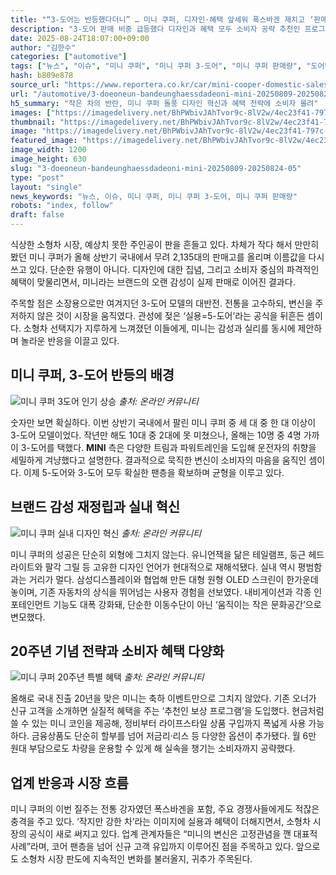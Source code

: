 ```yaml
---
title: "“3-도어는 반등했다더니” … 미니 쿠퍼, 디자인·혜택 앞세워 폭스바겐 제치고 ‘판매 급증’"
description: "3-도어 판매 비중 급등했다 디자인과 혜택 모두 소비자 공략 추천인 프로그램으로 충성도 강화 ..."
date: 2025-08-24T18:07:00+09:00
author: "김한수"
categories: ["automotive"]
tags: ["뉴스", "이슈", "미니 쿠퍼", "미니 쿠퍼 3-도어", "미니 쿠퍼 판매량", "도어별소비심리", "프리미엄재구매전략"]
hash: b809e878
source_url: "https://www.reportera.co.kr/car/mini-cooper-domestic-sales/"
url: "/automotive/3-doeoneun-bandeunghaessdadeoni-mini-20250809-20250824-05/"
h5_summary: "작은 차의 반란, 미니 쿠퍼 돌풍 디자인 혁신과 혜택 전략에 소비자 몰려"
images: ["https://imagedelivery.net/BhPWbivJAhTvor9c-8lV2w/4ec23f41-797c-4671-4145-3894be441e00/public", "https://imagedelivery.net/BhPWbivJAhTvor9c-8lV2w/7d23530d-a0e4-4c0a-863c-1335b04ee600/public", "https://imagedelivery.net/BhPWbivJAhTvor9c-8lV2w/2c645435-40a3-4868-eac3-0d0208d6c100/public", "https://imagedelivery.net/BhPWbivJAhTvor9c-8lV2w/55f464e2-81d4-46db-2d95-70615fb57700/public"]
thumbnail: "https://imagedelivery.net/BhPWbivJAhTvor9c-8lV2w/4ec23f41-797c-4671-4145-3894be441e00/public"
image: "https://imagedelivery.net/BhPWbivJAhTvor9c-8lV2w/4ec23f41-797c-4671-4145-3894be441e00/public"
featured_image: "https://imagedelivery.net/BhPWbivJAhTvor9c-8lV2w/4ec23f41-797c-4671-4145-3894be441e00/public"
image_width: 1200
image_height: 630
slug: "3-doeoneun-bandeunghaessdadeoni-mini-20250809-20250824-05"
type: "post"
layout: "single"
news_keywords: "뉴스, 이슈, 미니 쿠퍼, 미니 쿠퍼 3-도어, 미니 쿠퍼 판매량"
robots: "index, follow"
draft: false
---
```


식상한 소형차 시장, 예상치 못한 주인공이 판을 흔들고 있다. 차체가 작다 해서 만만히 봤던 미니 쿠퍼가 올해 상반기 국내에서 무려 2,135대의 판매고를 올리며 이름값을 다시 쓰고 있다. 단순한 유행이 아니다. 디자인에 대한 집념, 그리고 소비자 중심의 파격적인 혜택이 맞물리면서, 미니라는 브랜드의 오랜 감성이 실제 판매로 이어진 결과다.

주목할 점은 소장용으로만 여겨지던 3-도어 모델의 대반전. 전통을 고수하되, 변신을 주저하지 않은 것이 시장을 움직였다. 관성에 젖은 ‘실용=5-도어’라는 공식을 뒤흔든 셈이다. 소형차 선택지가 지루하게 느껴졌던 이들에게, 미니는 감성과 실리를 동시에 제안하며 놀라운 반응을 이끌고 있다.

## 미니 쿠퍼, 3-도어 반등의 배경

![미니 쿠퍼 3도어 인기 상승](https://imagedelivery.net/BhPWbivJAhTvor9c-8lV2w/7d23530d-a0e4-4c0a-863c-1335b04ee600/public)
*출처: 온라인 커뮤니티*


숫자만 보면 확실하다. 이번 상반기 국내에서 팔린 미니 쿠퍼 중 세 대 중 한 대 이상이 3-도어 모델이었다. 작년만 해도 10대 중 2대에 못 미쳤으나, 올해는 10명 중 4명 가까이 3-도어를 택했다. **MINI** 측은 다양한 트림과 파워트레인을 도입해 운전자의 취향을 세밀하게 겨냥했다고 설명한다. 결과적으로 묵직한 변신이 소비자의 마음을 움직인 셈이다. 이제 5-도어와 3-도어 모두 확실한 팬층을 확보하며 균형을 이루고 있다.

## 브랜드 감성 재정립과 실내 혁신

![미니 쿠퍼 실내 디자인 혁신](https://imagedelivery.net/BhPWbivJAhTvor9c-8lV2w/55f464e2-81d4-46db-2d95-70615fb57700/public)
*출처: 온라인 커뮤니티*


미니 쿠퍼의 성공은 단순히 외형에 그치지 않는다. 유니언잭을 닮은 테일램프, 둥근 헤드라이트와 팔각 그릴 등 고유한 디자인 언어가 현대적으로 재해석됐다. 실내 역시 평범함과는 거리가 멀다. 삼성디스플레이와 협업해 만든 대형 원형 OLED 스크린이 한가운데 놓이며, 기존 자동차의 상식을 뛰어넘는 사용자 경험을 선보였다. 내비게이션과 각종 인포테인먼트 기능도 대폭 강화돼, 단순한 이동수단이 아닌 ‘움직이는 작은 문화공간’으로 변모했다.

## 20주년 기념 전략과 소비자 혜택 다양화

![미니 쿠퍼 20주년 특별 혜택](https://imagedelivery.net/BhPWbivJAhTvor9c-8lV2w/2c645435-40a3-4868-eac3-0d0208d6c100/public)
*출처: 온라인 커뮤니티*


올해로 국내 진출 20년을 맞은 미니는 축하 이벤트만으로 그치지 않았다. 기존 오너가 신규 고객을 소개하면 실질적 혜택을 주는 ‘추천인 보상 프로그램’을 도입했다. 현금처럼 쓸 수 있는 미니 코인을 제공해, 정비부터 라이프스타일 상품 구입까지 폭넓게 사용 가능하다. 금융상품도 단순히 할부를 넘어 저금리·리스 등 다양한 옵션이 추가됐다. 월 6만 원대 부담으로도 차량을 운용할 수 있게 해 실속을 챙기는 소비자까지 공략했다.

## 업계 반응과 시장 흐름

미니 쿠퍼의 이번 질주는 전통 강자였던 폭스바겐을 포함, 주요 경쟁사들에게도 적잖은 충격을 주고 있다. ‘작지만 강한 차’라는 이미지에 실용과 혜택이 더해지면서, 소형차 시장의 공식이 새로 써지고 있다. 업계 관계자들은 “미니의 변신은 고정관념을 깬 대표적 사례”라며, 코어 팬층을 넘어 신규 고객 유입까지 이루어진 점을 주목하고 있다. 앞으로도 소형차 시장 판도에 지속적인 변화를 불러올지, 귀추가 주목된다.
